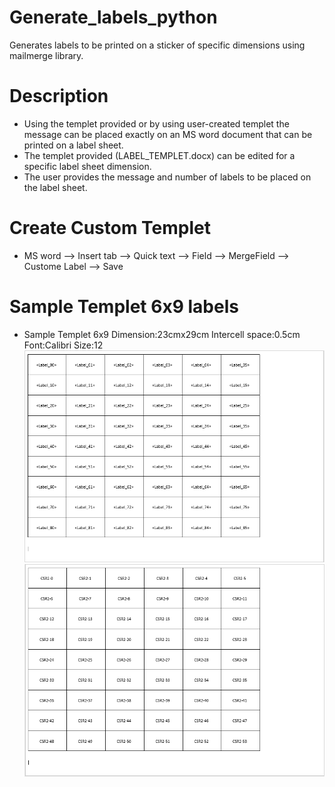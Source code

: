 # Generate_labels_python
Generates labels to be printed on a sticker of specific dimensions using mailmerge library. 
# Description 
* Using the templet provided or by using user-created templet the message can be placed exactly on an MS word document that can be printed on a label sheet.
* The templet provided (LABEL_TEMPLET.docx) can be edited for a specific label sheet dimension.
* The user provides the message and number of labels to be placed on the label sheet. 


# Create Custom Templet 

* MS word --> Insert tab --> Quick text --> Field --> MergeField --> Custome Label --> Save


# Sample Templet 6x9 labels

* Sample Templet 6x9 Dimension:23cmx29cm Intercell space:0.5cm Font:Calibri Size:12
![Sample Templet 6x9](https://github.com/ShreedharRangappa/Generate_labels_python/blob/master/Images/Sample_Templet_6x9.PNG)
![Sample Result 6x9](https://github.com/ShreedharRangappa/Generate_labels_python/blob/master/Images/Sample_Result_6x9.PNG)
